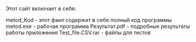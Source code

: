 Этот сайт включает в себя:

metod_Kod - этот фаил содержит в себе полный код программы
metod.exe - рабочая программа
Результат.pdf - подробные результаты работы приложения
Test_file.CSV.rar - файлы для тестов
